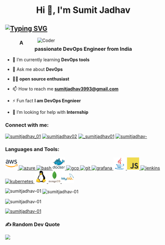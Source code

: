  <h1 align="center">Hi 👋, I'm Sumit Jadhav</h1>

 <h2><a href="https://git.io/typing-svg"><img src="https://readme-typing-svg.demolab.com?font=Fira+Code&weight=600&pause=996&center=true&random=false&width=435&lines=DevOps+Engineer+.+.+." alt="Typing SVG" /></a></h2>

<img alt="Coder" align="right" width="400"  src= "https://miro.medium.com/v2/resize:fit:1400/1*pvyg35Epezjv5T6nSjFkZw.gif">
 
<h3 align="center">A passionate DevOps Engineer from India</h3>


- 🌱 I’m currently learning **DevOps tools**

- 💬 Ask me about **DevOps**
  
- 👨‍💻 **open source enthusiast**

- 📫 How to reach me **sumitjadhav3993@gmail.com**

- ⚡ Fun fact **I am DevOps Engnieer**

- 🤝 I’m looking for help with **Internship**


<h3 align="left">Connect with me:</h3>
<p align="left">
<a href="https://twitter.com/sumitjadhav_01" target="blank"><img align="center" src="https://raw.githubusercontent.com/rahuldkjain/github-profile-readme-generator/master/src/images/icons/Social/twitter.svg" alt="sumitjadhav_01" height="30" width="40" /></a>
<a href="https://fb.com/sumitjadhav02" target="blank"><img align="center" src="https://raw.githubusercontent.com/rahuldkjain/github-profile-readme-generator/master/src/images/icons/Social/facebook.svg" alt="sumitjadhav02" height="30" width="40" /></a>
<a href="https://instagram.com/_sumitjadhav01" target="blank"><img align="center" src="https://raw.githubusercontent.com/rahuldkjain/github-profile-readme-generator/master/src/images/icons/Social/instagram.svg" alt="_sumitjadhav01" height="30" width="40" /></a>
 <a href="https://linkedin.com/in/sumitjadhav-" target="blank"><img align="center" src="https://raw.githubusercontent.com/rahuldkjain/github-profile-readme-generator/master/src/images/icons/Social/linked-in-alt.svg" alt="sumitjadhav-" height="30" width="40" /></a>
</p>

<h3 align="left">Languages and Tools:</h3>
<p align="left"> <a href="https://aws.amazon.com" target="_blank" rel="noreferrer"> <img src="https://raw.githubusercontent.com/devicons/devicon/master/icons/amazonwebservices/amazonwebservices-original-wordmark.svg" alt="aws" width="40" height="40"/> </a> <a href="https://azure.microsoft.com/en-in/" target="_blank" rel="noreferrer"> <img src="https://www.vectorlogo.zone/logos/microsoft_azure/microsoft_azure-icon.svg" alt="azure" width="40" height="40"/> </a> <a href="https://www.gnu.org/software/bash/" target="_blank" rel="noreferrer"> <img src="https://www.vectorlogo.zone/logos/gnu_bash/gnu_bash-icon.svg" alt="bash" width="40" height="40"/> </a> <a href="https://www.docker.com/" target="_blank" rel="noreferrer"> <img src="https://raw.githubusercontent.com/devicons/devicon/master/icons/docker/docker-original-wordmark.svg" alt="docker" width="40" height="40"/> </a> <a href="https://cloud.google.com" target="_blank" rel="noreferrer"> <img src="https://www.vectorlogo.zone/logos/google_cloud/google_cloud-icon.svg" alt="gcp" width="40" height="40"/> </a> <a href="https://git-scm.com/" target="_blank" rel="noreferrer"> <img src="https://www.vectorlogo.zone/logos/git-scm/git-scm-icon.svg" alt="git" width="40" height="40"/> </a> <a href="https://grafana.com" target="_blank" rel="noreferrer"> <img src="https://www.vectorlogo.zone/logos/grafana/grafana-icon.svg" alt="grafana" width="40" height="40"/> </a> <a href="https://www.java.com" target="_blank" rel="noreferrer"> <img src="https://raw.githubusercontent.com/devicons/devicon/master/icons/java/java-original.svg" alt="java" width="40" height="40"/> </a> <a href="https://developer.mozilla.org/en-US/docs/Web/JavaScript" target="_blank" rel="noreferrer"> <img src="https://raw.githubusercontent.com/devicons/devicon/master/icons/javascript/javascript-original.svg" alt="javascript" width="40" height="40"/> </a> <a href="https://www.jenkins.io" target="_blank" rel="noreferrer"> <img src="https://www.vectorlogo.zone/logos/jenkins/jenkins-icon.svg" alt="jenkins" width="40" height="40"/> </a> <a href="https://kubernetes.io" target="_blank" rel="noreferrer"> <img src="https://www.vectorlogo.zone/logos/kubernetes/kubernetes-icon.svg" alt="kubernetes" width="40" height="40"/> </a> <a href="https://www.linux.org/" target="_blank" rel="noreferrer"> <img src="https://raw.githubusercontent.com/devicons/devicon/master/icons/linux/linux-original.svg" alt="linux" width="40" height="40"/> </a> <a href="https://www.mongodb.com/" target="_blank" rel="noreferrer"> <img src="https://raw.githubusercontent.com/devicons/devicon/master/icons/mongodb/mongodb-original-wordmark.svg" alt="mongodb" width="40" height="40"/> </a> <a href="https://www.mysql.com/" target="_blank" rel="noreferrer"> <img src="https://raw.githubusercontent.com/devicons/devicon/master/icons/mysql/mysql-original-wordmark.svg" alt="mysql" width="40" height="40"/> </a> </p>

<p><img align="left" src="https://github-readme-stats.vercel.app/api/top-langs?username=sumitjadhav-01&show_icons=true&locale=en&layout=compact" alt="sumitjadhav-01" /></p>

<p>&nbsp;<img align="center" src="https://github-readme-stats.vercel.app/api?username=sumitjadhav-01&show_icons=true&locale=en" alt="sumitjadhav-01" /></p>

<p><img align="center" src="https://github-readme-streak-stats.herokuapp.com/?user=sumitjadhav-01&" alt="sumitjadhav-01" /></p>


<p align="left"> <a href="https://github.com/ryo-ma/github-profile-trophy"><img src="https://github-profile-trophy.vercel.app/?username=sumitjadhav-01" alt="sumitjadhav-01" /></a> </p>

### ✍️ Random Dev Quote 
![](https://quotes-github-readme.vercel.app/api?type=horizontal&theme=radical)
